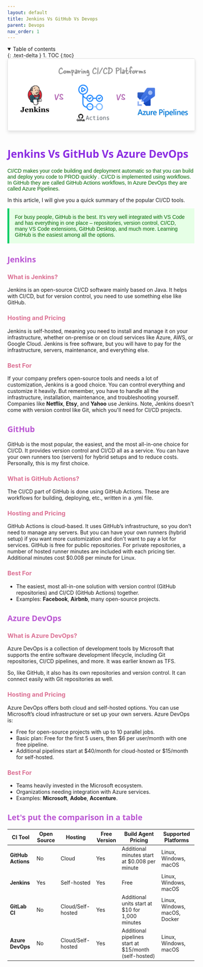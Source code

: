 ```yaml
---
layout: default
title: Jenkins Vs GitHub Vs Devops
parent: Devops
nav_order: 1
---
```


<details open markdown="block">
  <summary>
    Table of contents
  </summary>
  {: .text-delta }
1. TOC
{:toc}
</details>

<img src="images/2024-08-08-15-25-58.png" alt="Description of the image" style="max-width: 100%; height: auto; border: 1px solid #ddd; border-radius: 4px; box-shadow: 0 4px 8px rgba(0, 0, 0, 0.1);" onmouseover="this.style.transform='scale(2)'" onmouseout="this.style.transform='scale(1)'">


# <span style="color: blueviolet;Font-family: Segoe UI, sans-serif;">Jenkins Vs GitHub Vs Azure DevOps</span>

<p style="color: #006600; font-family: 'Trebuchet MS', Helvetica, sans-serif;">
CI/CD makes your code building and deployment automatic so that you can build and deploy yoru code to PROD quickly . CI/CD is implemented using workflows. In GitHub they are called GitHub Actions workflows, In Azure DevOps they are called Azure Pipelines.

In this article, I will give you a quick summary of the popular CI/CD tools.
</p>

<p style="color: #006600; font-family: 'Trebuchet MS', Helvetica, sans-serif; background-color: #e6ffe6; padding: 15px; border-left: 5px solid #00cc66;">
For busy people, GitHub is the best. It's very well integrated with VS Code and has everything in one place – repositories, version control, CI/CD, many VS Code extensions, GitHub Desktop, and much more. Learning GitHub is the easiest among all the options.
</p>

## <span style="color: MediumOrchid;Font-family: Segoe UI, sans-serif;">Jenkins</span>

### <span style="color: PaleVioletRed ">What is Jenkins?</span>
Jenkins is an open-source CI/CD software mainly based on Java. It helps with CI/CD, but for version control, you need to use something else like GitHub.

### <span style="color: PaleVioletRed ">Hosting and Pricing</span>
Jenkins is self-hosted, meaning you need to install and manage it on your infrastructure, whether on-premise or on cloud services like Azure, AWS, or Google Cloud. Jenkins is free software, but you will have to pay for the infrastructure, servers, maintenance, and everything else.

### <span style="color: PaleVioletRed ">Best For</span>
If your company prefers open-source tools and needs a lot of customization, Jenkins is a good choice. You can control everything and customize it heavily. But remember, you have to handle all the infrastructure, installation, maintenance, and troubleshooting yourself. Companies like **Netflix**, **Etsy**, and **Yahoo** use Jenkins. Note, Jenkins doesn't come with version control like Git, which you'll need for CI/CD projects.

## <span style="color: MediumOrchid;Font-family: Segoe UI, sans-serif;">GitHub</span>

GitHub is the most popular, the easiest, and the most all-in-one choice for CI/CD. It provides version control and CI/CD all as a service. You can have your own runners too (servers) for hybrid setups and to reduce costs. Personally, this is my first choice.

### <span style="color: PaleVioletRed ">What is GitHub Actions?</span>
The CI/CD part of GitHub is done using GitHub Actions. These are workflows for building, deploying, etc., written in a .yml file.

### <span style="color: PaleVioletRed ">Hosting and Pricing</span>
GitHub Actions is cloud-based. It uses GitHub’s infrastructure, so you don’t need to manage any servers. But you can have your own runners (hybrid setup) if you want more customization and don't want to pay a lot for services. GitHub is free for public repositories. For private repositories, a number of hosted runner minutes are included with each pricing tier. Additional minutes cost $0.008 per minute for Linux.

### <span style="color: PaleVioletRed ">Best For</span>
- The easiest, most all-in-one solution with version control (GitHub repositories) and CI/CD (GitHub Actions) together.
- Examples: **Facebook**, **Airbnb**, many open-source projects.

## <span style="color: MediumOrchid;Font-family: Segoe UI, sans-serif;">Azure DevOps</span>

### <span style="color: PaleVioletRed ">What is Azure DevOps?</span>
Azure DevOps is a collection of development tools by Microsoft that supports the entire software development lifecycle, including Git repositories, CI/CD pipelines, and more. It was earlier known as TFS.

So, like GitHub, it also has its own repositories and version control. It can connect easily with Git repositories as well.

### <span style="color: PaleVioletRed ">Hosting and Pricing</span>
Azure DevOps offers both cloud and self-hosted options. You can use Microsoft’s cloud infrastructure or set up your own servers. Azure DevOps is:

- Free for open-source projects with up to 10 parallel jobs.
- Basic plan: Free for the first 5 users, then $6 per user/month with one free pipeline.
- Additional pipelines start at $40/month for cloud-hosted or $15/month for self-hosted.

### <span style="color: PaleVioletRed ">Best For</span>
- Teams heavily invested in the Microsoft ecosystem.
- Organizations needing integration with Azure services.
- Examples: **Microsoft**, **Adobe**, **Accenture**.

## <span style="color: MediumOrchid;Font-family: Segoe UI, sans-serif;">Let's put the comparison in a table</span>

| CI Tool           | Open Source | Hosting         | Free Version | Build Agent Pricing                                  | Supported Platforms                  |
|-------------------|-------------|-----------------|--------------|-----------------------------------------------------|--------------------------------------|
| **GitHub Actions**| No          | Cloud           | Yes          | Additional minutes start at $0.008 per minute       | Linux, Windows, macOS                |
| **Jenkins**       | Yes         | Self-hosted     | Yes          | Free                                                | Linux, Windows, macOS                |
| **GitLab CI**     | No          | Cloud/Self-hosted| Yes         | Additional units start at $10 for 1,000 minutes     | Linux, Windows, macOS, Docker        |
| **Azure DevOps**  | No          | Cloud/Self-hosted| Yes         | Additional pipelines start at $15/month (self-hosted)| Linux, Windows, macOS                |

